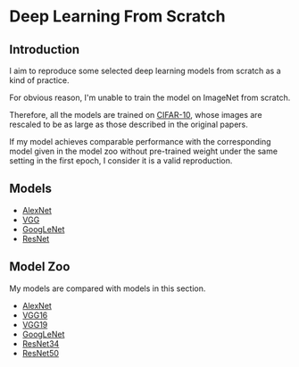 # Deep Learning From Scratch
## Introduction
I aim to reproduce some selected deep learning models from scratch as a kind of practice.

For obvious reason, I'm unable to train the model on ImageNet from scratch.

Therefore, all the models are trained on [CIFAR-10](https://www.cs.toronto.edu/~kriz/cifar.html), whose images are rescaled to be as large as those described in the original papers.

If my model achieves comparable performance with the corresponding model given in the model zoo without pre-trained weight under the same setting in the first epoch, I consider it is a valid reproduction.

## Models
* [AlexNet](https://papers.nips.cc/paper/4824-imagenet-classification-with-deep-convolutional-neural-networks)
* [VGG](https://arxiv.org/abs/1409.1556)
* [GoogLeNet](https://arxiv.org/abs/1409.4842)
* [ResNet](https://arxiv.org/abs/1512.03385)

## Model Zoo
My models are compared with models in this section.
* [AlexNet](http://pytorch.org/docs/master/torchvision/models.html#torchvision.models.alexnet)
* [VGG16](http://pytorch.org/docs/master/torchvision/models.html#torchvision.models.vgg16)
* [VGG19](http://pytorch.org/docs/master/torchvision/models.html#torchvision.models.vgg19)
* [GoogLeNet](https://github.com/apache/incubator-mxnet/blob/master/example/image-classification/symbols/googlenet.py)
* [ResNet34](http://pytorch.org/docs/master/torchvision/models.html#torchvision.models.resnet34)
* [ResNet50](http://pytorch.org/docs/master/torchvision/models.html#torchvision.models.resnet50)

